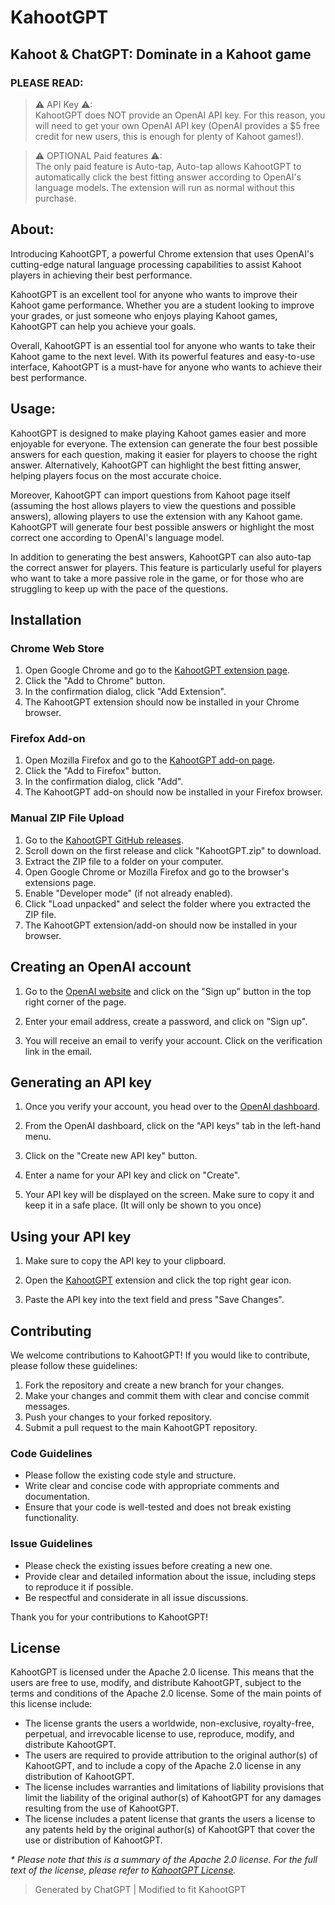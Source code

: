 # KahootGPT
## Kahoot & ChatGPT: Dominate in a Kahoot game
 
### PLEASE READ:

> ⚠ API Key ⚠:
> <br>
> KahootGPT does NOT provide an OpenAI API key. For this reason, you will need to get your own OpenAI API key (OpenAI provides a $5 free credit for new users, this is enough for plenty of Kahoot games!).

> ⚠ OPTIONAL Paid features ⚠:
> <br>
> The only paid feature is Auto-tap, Auto-tap allows KahootGPT to automatically click the best fitting answer according to OpenAI's language models. The extension will run as normal without this purchase.

## About:
Introducing KahootGPT, a powerful Chrome extension that uses OpenAI's cutting-edge natural language processing capabilities to assist Kahoot players in achieving their best performance.

KahootGPT is an excellent tool for anyone who wants to improve their Kahoot game performance. Whether you are a student looking to improve your grades, or just someone who enjoys playing Kahoot games, KahootGPT can help you achieve your goals.

Overall, KahootGPT is an essential tool for anyone who wants to take their Kahoot game to the next level. With its powerful features and easy-to-use interface, KahootGPT is a must-have for anyone who wants to achieve their best performance.

## Usage:
KahootGPT is designed to make playing Kahoot games easier and more enjoyable for everyone. The extension can generate the four best possible answers for each question, making it easier for players to choose the right answer. Alternatively, KahootGPT can highlight the best fitting answer, helping players focus on the most accurate choice.

Moreover, KahootGPT can import questions from Kahoot page itself (assuming the host allows players to view the questions and possible answers), allowing players to use the extension with any Kahoot game. KahootGPT will generate four best possible answers or highlight the most correct one according to OpenAI's language model.

In addition to generating the best answers, KahootGPT can also auto-tap the correct answer for players. This feature is particularly useful for players who want to take a more passive role in the game, or for those who are struggling to keep up with the pace of the questions.

## Installation

### Chrome Web Store

1. Open Google Chrome and go to the [KahootGPT extension page](https://chrome.google.com/webstore/detail/kahootgpt-kahoot-%20-chatgp/mmnbfkefbancfkmcbfeepiiniggfaobm).
2. Click the "Add to Chrome" button.
3. In the confirmation dialog, click "Add Extension".
4. The KahootGPT extension should now be installed in your Chrome browser.

### Firefox Add-on

1. Open Mozilla Firefox and go to the [KahootGPT add-on page](https://addons.mozilla.org/firefox/addon/kahootgpt/).
2. Click the "Add to Firefox" button.
3. In the confirmation dialog, click "Add".
4. The KahootGPT add-on should now be installed in your Firefox browser.

### Manual ZIP File Upload

1. Go to the [KahootGPT GitHub releases](https://github.com/itsmarsss/KahootGPT/releases/).
2. Scroll down on the first release and click "KahootGPT.zip" to download.
3. Extract the ZIP file to a folder on your computer.
4. Open Google Chrome or Mozilla Firefox and go to the browser's extensions page.
5. Enable "Developer mode" (if not already enabled).
6. Click "Load unpacked" and select the folder where you extracted the ZIP file.
7. The KahootGPT extension/add-on should now be installed in your browser.

## Creating an OpenAI account

1. Go to the [OpenAI website](https://openai.com/) and click on the "Sign up" button in the top right corner of the page.

2. Enter your email address, create a password, and click on "Sign up".

3. You will receive an email to verify your account. Click on the verification link in the email.

## Generating an API key

1. Once you verify your account, you head over to the [OpenAI dashboard](https://platform.openai.com/account/api-keys).
   
2. From the OpenAI dashboard, click on the "API keys" tab in the left-hand menu.

3. Click on the "Create new API key" button.

4. Enter a name for your API key and click on "Create".

5. Your API key will be displayed on the screen. Make sure to copy it and keep it in a safe place. (It will only be shown to you once)

## Using your API key

1. Make sure to copy the API key to your clipboard.

2. Open the [KahootGPT](https://chrome.google.com/webstore/detail/kahootgpt-kahoot-%20-chatgp/mmnbfkefbancfkmcbfeepiiniggfaobm) extension and click the top right gear icon.

3. Paste the API key into the text field and press "Save Changes".

## Contributing

We welcome contributions to KahootGPT! If you would like to contribute, please follow these guidelines:

1. Fork the repository and create a new branch for your changes.
2. Make your changes and commit them with clear and concise commit messages.
3. Push your changes to your forked repository.
4. Submit a pull request to the main KahootGPT repository.

### Code Guidelines

- Please follow the existing code style and structure.
- Write clear and concise code with appropriate comments and documentation.
- Ensure that your code is well-tested and does not break existing functionality.

### Issue Guidelines

- Please check the existing issues before creating a new one.
- Provide clear and detailed information about the issue, including steps to reproduce it if possible.
- Be respectful and considerate in all issue discussions.

Thank you for your contributions to KahootGPT!

## License

KahootGPT is licensed under the Apache 2.0 license. This means that the users are free to use, modify, and distribute KahootGPT, subject to the terms and conditions of the Apache 2.0 license. Some of the main points of this license include:

*   The license grants the users a worldwide, non-exclusive, royalty-free, perpetual, and irrevocable license to use, reproduce, modify, and distribute KahootGPT.
*   The users are required to provide attribution to the original author(s) of KahootGPT, and to include a copy of the Apache 2.0 license in any distribution of KahootGPT.
*   The license includes warranties and limitations of liability provisions that limit the liability of the original author(s) of KahootGPT for any damages resulting from the use of KahootGPT.
*   The license includes a patent license that grants the users a license to any patents held by the original author(s) of KahootGPT that cover the use or distribution of KahootGPT.

_\* Please note that this is a summary of the Apache 2.0 license. For the full text of the license, please refer to [KahootGPT License](documents/LICENSE)._

> Generated by ChatGPT | Modified to fit KahootGPT